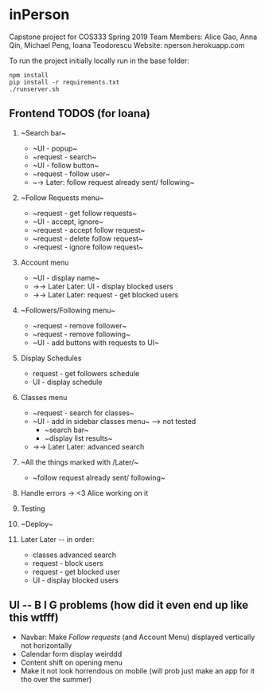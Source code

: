 # inPerson
Capstone project for COS333 Spring 2019
Team Members: Alice Gao, Anna Qin, Michael Peng, Ioana Teodorescu
Website: nperson.herokuapp.com

To run the project initially locally run in the base folder:

    npm install
    pip install -r requirements.txt
    ./runserver.sh

## Frontend TODOS (for Ioana)
1. ~Search bar~
    * ~UI - popup~
    * ~request - search~
    * ~UI - follow button~
    * ~request - follow user~
    * ~-> Later: follow request already sent/ following~

2. ~Follow Requests menu~
    * ~request - get follow requests~
    * ~UI - accept, ignore~
    * ~request - accept follow request~
    * ~request - delete follow request~ 
    * ~request - ignore follow request~

3. Account menu
    * ~UI - display name~
    * ->-> Later Later: UI - display blocked users
    * ->-> Later Later: request - get blocked users

4. ~Followers/Following menu~
    * ~request - remove follower~ 
    * ~request - remove following~  
    * ~UI - add buttons with requests to UI~

5. Display Schedules
    * request - get followers schedule
    * UI - display schedule

6. Classes menu
    * ~request - search for classes~
    * ~UI - add in sidebar classes menu~        --> not tested
        * ~search bar~
        * ~display list results~ 
    * ->-> Later Later: advanced search

7. ~All the things marked with /Later/~
    * ~follow request already sent/ following~

8. Handle errors             -> <3 Alice working on it

9. Testing

10. ~Deploy~

11. Later Later -- in order: 
    * classes advanced search
    * request - block users
    * request - get blocked user
    * UI - display blocked users

## UI -- B I G problems (how did it even end up like this wtfff)
* Navbar: Make *Follow requests* (and Account Menu) displayed vertically not horizontally
* Calendar form display weirddd
* Content shift on opening menu
* Make it not look horrendous on mobile (will prob just make an app for it tho over the summer)

